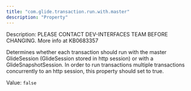 ```yaml
---
title: "com.glide.transaction.run.with.master"
description: "Property"
---
```


Description: PLEASE CONTACT DEV-INTERFACES TEAM BEFORE CHANGING. More info at KB0683357
Determines whether each transaction should run with the master GlideSession (GlideSession stored in http session) or with a GlideSnapshotSession. In order to run transactions multiple transactions concurrently to an http session, this property should set to true.

Value: `false`